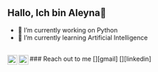 ## Hallo, Ich bin Aleyna👋

- 🔭 I’m currently working on Python 
- 🌱 I’m currently learning Artificial Intelligence

<br />
### Reach out to me 
[<img width="22" src="https://unpkg.com/simple-icons@v6/icons/gmail.svg" align="left" />][gmail]
[<img width="22" src="https://unpkg.com/simple-icons@v6/icons/linkedin.svg" align="left" />][linkedin]

[gmail]: aleynaacihangir@gmail.com
[linkedin]: https://www.linkedin.com/in/aleynacihangir/


